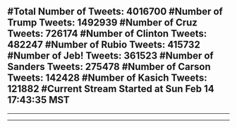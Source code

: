 #Total Number of Tweets: 4016700 
#Number of Trump Tweets: 1492939
#Number of Cruz Tweets: 726174
#Number of Clinton Tweets: 482247
#Number of Rubio Tweets: 415732
#Number of Jeb! Tweets: 361523
#Number of Sanders Tweets: 275478
#Number of Carson Tweets: 142428
#Number of Kasich Tweets: 121882
#Current Stream Started at Sun Feb 14 17:43:35 MST
---
---
---
